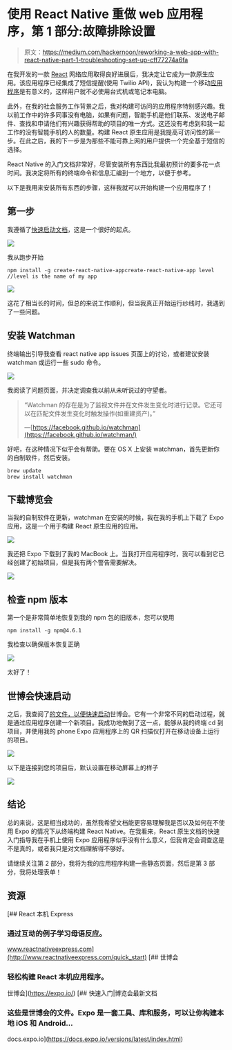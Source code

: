 # 使用 React Native 重做 web 应用程序，第 1 部分:故障排除设置

> 原文：<https://medium.com/hackernoon/reworking-a-web-app-with-react-native-part-1-troubleshooting-set-up-cff77274a6fa>

在我开发的一款 [React](https://hackernoon.com/tagged/react) 网络应用取得良好进展后，我决定让它成为一款原生应用。该应用程序已经集成了短信提醒(使用 Twilio API)，我认为构建一个移动[应用程序](https://hackernoon.com/tagged/app)是有意义的，这样用户就不必使用台式机或笔记本电脑。

此外，在我的社会服务工作背景之后，我对构建可访问的应用程序特别感兴趣。我以前工作中的许多同事没有电脑，如果有问题，智能手机是他们联系、发送电子邮件、查找和申请他们有兴趣获得帮助的项目的唯一方式。这还没有考虑到和我一起工作的没有智能手机的人的数量。构建 React 原生应用是我提高可访问性的第一步。在此之后，我的下一步是为那些不能可靠上网的用户提供一个完全基于短信的选择。

React Native 的入门文档非常好，尽管安装所有东西比我最初预计的要多花一点时间。我决定将所有的终端命令和信息汇编到一个地方，以便于参考。

以下是我用来安装所有东西的步骤，这样我就可以开始构建一个应用程序了！

## 第一步

我遵循了[快速启动文档](http://www.reactnativeexpress.com/quick_start)，这是一个很好的起点。

![](img/255218011e51637371f5660d4d73aec4.png)

我从跑步开始

```
npm install -g create-react-native-appcreate-react-native-app level   //level is the name of my app
```

![](img/6aba81cbeecd2242cee5cd56425e4866.png)

这花了相当长的时间，但总的来说工作顺利，但当我真正开始运行纱线时，我遇到了一些问题。

## 安装 Watchman

终端输出引导我查看 react native app issues 页面上的讨论，或者建议安装 watchman 或运行一些 sudo 命令。

![](img/44cfa6e68a1138bc916874866f0dd2a2.png)

我阅读了问题页面，并决定调查我以前从未听说过的守望者。

> “Watchman 的存在是为了监视文件并在文件发生变化时进行记录。它还可以在匹配文件发生变化时触发操作(如重建资产)。”
> 
> —[https://facebook.github.io/watchman](https://facebook.github.io/watchman/)

好吧，在这种情况下似乎会有帮助。要在 OS X 上安装 watchman，首先更新你的自制软件，然后安装。

```
brew update
brew install watchman
```

## 下载博览会

当我的自制软件在更新，watchman 在安装的时候，我在我的手机上下载了 Expo 应用，这是一个用于构建 React 原生应用的应用。

![](img/fe39726c276230ea37473f27adde27ca.png)

我还把 Expo 下载到了我的 MacBook 上。当我打开应用程序时，我可以看到它已经创建了初始项目，但是我有两个警告需要解决。

![](img/fb5a21949cf2f5619168f0600ad5d658.png)

## 检查 npm 版本

第一个是非常简单地恢复到我的 npm 包的旧版本，您可以使用

```
npm install -g npm@4.6.1
```

我检查以确保版本恢复正确

![](img/e0ecd79681e778d0de5e69d4a053b549.png)

太好了！

## 世博会快速启动

之后，我查阅了[的文件，以便快速启动](https://docs.expo.io/versions/latest/index.html)世博会。它有一个非常不同的启动过程，就是通过应用程序创建一个新项目。我成功地做到了这一点，能够从我的终端 cd 到项目，并使用我的 phone Expo 应用程序上的 QR 扫描仪打开在移动设备上运行的项目。

![](img/c57e717a30b1816bd37f750a4c50c4bf.png)

以下是连接到您的项目后，默认设置在移动屏幕上的样子

![](img/fc0a2e0a391f911d0150206d8949c984.png)

## 结论

总的来说，这是相当成功的，虽然我希望文档能更容易理解我是否以及如何在不使用 Expo 的情况下从终端构建 React Native。在我看来，React 原生文档的快速入门指导我在手机上使用 Expo 应用程序似乎没有什么意义，但我肯定会调查这是不是真的，或者我只是对文档理解得不够好。

请继续关注第 2 部分，我将为我的应用程序构建一些静态页面，然后是第 3 部分，我将处理表单！

## 资源

[](http://www.reactnativeexpress.com/quick_start) [## React 本机 Express

### 通过互动的例子学习母语反应。

www.reactnativeexpress.com](http://www.reactnativeexpress.com/quick_start) [](https://expo.io/) [## 世博会

### 轻松构建 React 本机应用程序。

世博会](https://expo.io/)  [## 快速入门|博览会最新文档

### 这些是世博会的文件。Expo 是一套工具、库和服务，可以让你构建本地 iOS 和 Android…

docs.expo.io](https://docs.expo.io/versions/latest/index.html)